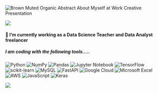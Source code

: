 ![Brown Muted Organic Abstract About Myself at Work Creative Presentation](https://user-images.githubusercontent.com/96483815/180755688-3630c207-0774-42fe-90e5-531baaf92879.jpg)

![](https://github-profile-summary-cards.vercel.app/api/cards/profile-details?username=kelvinpurdom&theme=vue)

#### 🔭 I’m currently working as a Data Science Teacher and Data Analyst freelancer

##### I am coding with the following tools.....
![Python](https://img.shields.io/badge/python-3670A0?style=for-the-badge&logo=python&logoColor=ffdd54)
![NumPy](https://img.shields.io/badge/numpy-%23013243.svg?style=for-the-badge&logo=numpy&logoColor=white)
![Pandas](https://img.shields.io/badge/pandas-%23150458.svg?style=for-the-badge&logo=pandas&logoColor=white)
![Jupyter Notebook](https://img.shields.io/badge/jupyter-%23FA0F00.svg?style=for-the-badge&logo=jupyter&logoColor=white)
![TensorFlow](https://img.shields.io/badge/TensorFlow-%23FF6F00.svg?style=for-the-badge&logo=TensorFlow&logoColor=white)
![scikit-learn](https://img.shields.io/badge/scikit--learn-%23F7931E.svg?style=for-the-badge&logo=scikit-learn&logoColor=white)
![MySQL](https://img.shields.io/badge/mysql-%2300f.svg?style=for-the-badge&logo=mysql&logoColor=white)
![FastAPI](https://img.shields.io/badge/FastAPI-005571?style=for-the-badge&logo=fastapi)
![Google Cloud](https://img.shields.io/badge/GoogleCloud-%234285F4.svg?style=for-the-badge&logo=google-cloud&logoColor=white)
![Microsoft Excel](https://img.shields.io/badge/Microsoft_Excel-217346?style=for-the-badge&logo=microsoft-excel&logoColor=white)
![AWS](https://img.shields.io/badge/AWS-%23FF9900.svg?style=for-the-badge&logo=amazon-aws&logoColor=white)
![JavaScript](https://img.shields.io/badge/javascript-%23323330.svg?style=for-the-badge&logo=javascript&logoColor=%23F7DF1E)
![Keras](https://img.shields.io/badge/Keras-%23D00000.svg?style=for-the-badge&logo=Keras&logoColor=white)


![](https://komarev.com/ghpvc/?username=kelvinpurdom&color=orange)





<!--
**kelvinpurdom/kelvinpurdom** is a ✨ _special_ ✨ repository because its `README.md` (this file) appears on your GitHub profile.

Here are some ideas to get you started:

### 🔭 I’m currently working on ...
- 🌱 I’m currently learning ...
- 👯 I’m looking to collaborate on ...
- 🤔 I’m looking for help with ...
- 💬 Ask me about ...
- 📫 How to reach me: ...
- 😄 Pronouns: ...
- ⚡ Fun fact: ...
-->
